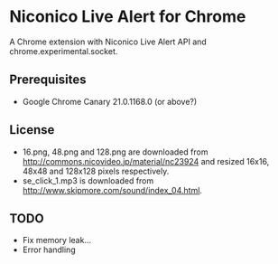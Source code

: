 Niconico Live Alert for Chrome
==============================

A Chrome extension with Niconico Live Alert API and chrome.experimental.socket.

Prerequisites
-------------

* Google Chrome Canary 21.0.1168.0 (or above?)

License
-------

* 16.png, 48.png and 128.png are downloaded from http://commons.nicovideo.jp/material/nc23924 and resized 16x16, 48x48 and 128x128 pixels respectively.
* se\_click\_1.mp3 is downloaded from http://www.skipmore.com/sound/index_04.html.

TODO
----

* Fix memory leak...
* Error handling

